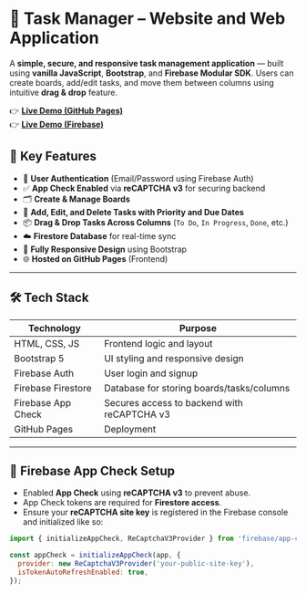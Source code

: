 # 📝 Task Manager – Website and Web Application

A **simple, secure, and responsive task management application** — built using **vanilla JavaScript**, **Bootstrap**, and **Firebase Modular SDK**. Users can create boards, add/edit tasks, and move them between columns using intuitive **drag & drop** feature.

👉 [**Live Demo (GitHub Pages)**](https://sanjayp29.github.io/TaskManager/)  
👉 [**Live Demo (Firebase)**](https://taskmanager-29.web.app/)  


## 🚀 Key Features

- 🔐 **User Authentication** (Email/Password using Firebase Auth)
- ✅ **App Check Enabled** via **reCAPTCHA v3** for securing backend
- 🗂️ **Create & Manage Boards**
- 📝 **Add, Edit, and Delete Tasks with Priority and Due Dates**
- 📦 **Drag & Drop Tasks Across Columns** (`To Do`, `In Progress`, `Done`, etc.)
- ☁️ **Firestore Database** for real-time sync
- 📱 **Fully Responsive Design** using Bootstrap
- 🌐 **Hosted on GitHub Pages** (Frontend) 

---

## 🛠️ Tech Stack

| Technology          | Purpose                                      |
|---------------------|----------------------------------------------|
| HTML, CSS, JS       | Frontend logic and layout                    |
| Bootstrap 5         | UI styling and responsive design             |
| Firebase Auth       | User login and signup                        |
| Firebase Firestore  | Database for storing boards/tasks/columns    |
| Firebase App Check  | Secures access to backend with reCAPTCHA v3  |
| GitHub Pages        | Deployment                                   |

---

## 🔐 Firebase App Check Setup

- Enabled **App Check** using **reCAPTCHA v3** to prevent abuse.
- App Check tokens are required for **Firestore access**.
- Ensure your **reCAPTCHA site key** is registered in the Firebase console and initialized like so:

```js
import { initializeAppCheck, ReCaptchaV3Provider } from 'firebase/app-check';

const appCheck = initializeAppCheck(app, {
  provider: new ReCaptchaV3Provider('your-public-site-key'),
  isTokenAutoRefreshEnabled: true,
});
